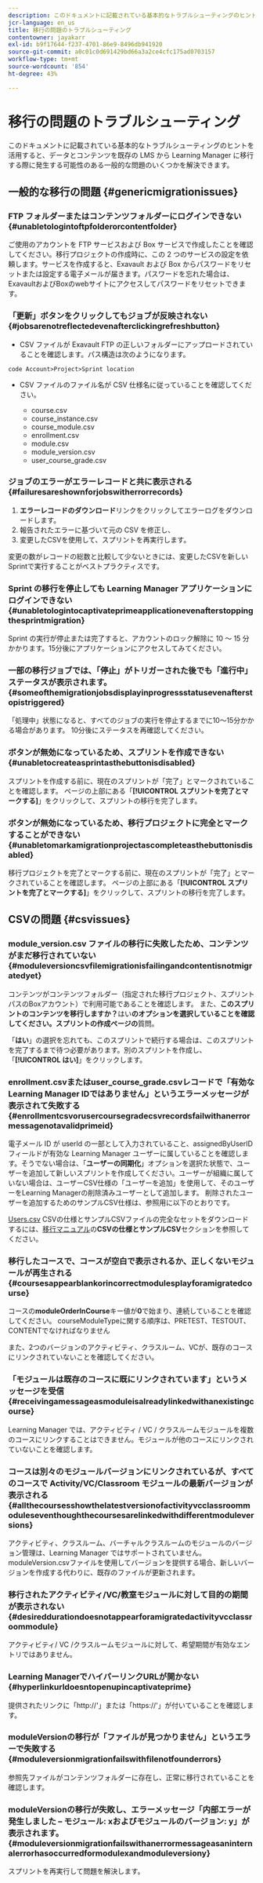 ```yaml
---
description: このドキュメントに記載されている基本的なトラブルシューティングのヒントを活用すると、データとコンテンツを既存の LMS から Learning Manager に移行する際に発生する可能性のある一般的な問題のいくつかを解決できます。
jcr-language: en_us
title: 移行の問題のトラブルシューティング
contentowner: jayakarr
exl-id: b9f17644-f237-4701-86e9-8496db941920
source-git-commit: a0c01c0d691429bd66a3a2ce4cfc175ad0703157
workflow-type: tm+mt
source-wordcount: '854'
ht-degree: 43%

---
```


# 移行の問題のトラブルシューティング

このドキュメントに記載されている基本的なトラブルシューティングのヒントを活用すると、データとコンテンツを既存の LMS から Learning Manager に移行する際に発生する可能性のある一般的な問題のいくつかを解決できます。

## 一般的な移行の問題 {#genericmigrationissues}

### FTP フォルダーまたはコンテンツフォルダーにログインできない {#unabletologintoftpfolderorcontentfolder}

ご使用のアカウントを FTP サービスおよび Box サービスで作成したことを確認してください。移行プロジェクトの作成時に、この 2 つのサービスの設定を依頼します。サービスを作成すると、Exavault および Box からパスワードをリセットまたは設定する電子メールが届きます。パスワードを忘れた場合は、ExavaultおよびBoxのwebサイトにアクセスしてパスワードをリセットできます。

### 「更新」ボタンをクリックしてもジョブが反映されない {#jobsarenotreflectedevenafterclickingrefreshbutton}

*  CSV ファイルが Exavault FTP の正しいフォルダーにアップロードされていることを確認します。パス構造は次のようになります。

`code Account>Project>Sprint location`

* CSV ファイルのファイル名が CSV 仕様名に従っていることを確認してください。

   * course.csv
   * course_instance.csv
   * course_module.csv
   * enrollment.csv
   * module.csv
   * module_version.csv
   * user_course_grade.csv

### ジョブのエラーがエラーレコードと共に表示される {#failuresareshownforjobswitherrorrecords}

1. **エラーレコードのダウンロード**&#x200B;リンクをクリックしてエラーログをダウンロードします。
1. 報告されたエラーに基づいて元の CSV を修正し、
1. 変更したCSVを使用して、スプリントを再実行します。

変更の数がレコードの総数と比較して少ないときには、変更したCSVを新しいSprintで実行することがベストプラクティスです。

### Sprint の移行を停止しても Learning Manager アプリケーションにログインできない {#unabletologintocaptivateprimeapplicationevenafterstoppingthesprintmigration}

Sprint の実行が停止または完了すると、アカウントのロック解除に 10 〜 15 分かかります。15分後にアプリケーションにアクセスしてみてください。

### 一部の移行ジョブでは、「停止」がトリガーされた後でも「進行中」ステータスが表示されます。 {#someofthemigrationjobsdisplayinprogressstatusevenafterstopistriggered}

「処理中」状態になると、すべてのジョブの実行を停止するまでに10～15分かかる場合があります。 10分後にステータスを再確認してください。

### ボタンが無効になっているため、スプリントを作成できない {#unabletocreateasprintasthebuttonisdisabled}

スプリントを作成する前に、現在のスプリントが「完了」とマークされていることを確認します。 ページの上部にある「**[!UICONTROL スプリントを完了とマークする]**」をクリックして、スプリントの移行を完了します。

### ボタンが無効になっているため、移行プロジェクトに完全とマークすることができない {#unabletomarkamigrationprojectascompleteasthebuttonisdisabled}

移行プロジェクトを完了とマークする前に、現在のスプリントが「完了」とマークされていることを確認します。 ページの上部にある「**[!UICONTROL スプリントを完了とマークする]**」をクリックして、スプリントの移行を完了します。

## CSVの問題 {#csvissues}

### module_version.csv ファイルの移行に失敗したため、コンテンツがまだ移行されていない {#moduleversioncsvfilemigrationisfailingandcontentisnotmigratedyet}

コンテンツがコンテンツフォルダー（指定された移行プロジェクト、スプリントパスのBoxアカウント）で利用可能であることを確認します。 また、**このスプリントのコンテンツを移行しますか？**&#x200B;はい&#x200B;**のオプションを選択していることを確認してください。スプリントの作成ページの**&#x200B;質問。

「**はい**」の選択を忘れても、このスプリントで続行する場合は、このスプリントを完了するまで待つ必要があります。別のスプリントを作成し、「**[!UICONTROL はい]**」をクリックします。

### enrollment.csvまたはuser_course_grade.csvレコードで「有効なLearning Manager IDではありません」というエラーメッセージが表示されて失敗する {#enrollmentcsvorusercoursegradecsvrecordsfailwithanerrormessagenotavalidprimeid}

電子メール ID が userId の一部として入力されていること、assignedByUserID フィールドが有効な Learning Manager ユーザーに属していることを確認します。そうでない場合は、「**ユーザーの同期化**」オプションを選択た状態で、ユーザーを追加して新しいスプリントを作成してください。ユーザーが組織に属していない場合は、ユーザーCSV仕様の「ユーザーを追加」を使用して、そのユーザーをLearning Managerの削除済みユーザーとして追加します。 削除されたユーザーを追加するためのサンプルCSV仕様は、参照用に以下のとおりです。

[Users.csv](assets/users.zip) CSVの仕様とサンプルCSVファイルの完全なセットをダウンロードするには、[移行マニュアル](../integration-admin/feature-summary/migration-manual.md)の&#x200B;**CSVの仕様とサンプルCSV**&#x200B;セクションを参照してください。

### 移行したコースで、コースが空白で表示されるか、正しくないモジュールが再生される {#coursesappearblankorincorrectmodulesplayforamigratedcourse}

コースの&#x200B;**moduleOrderInCourse**&#x200B;キー値が&#x200B;**0**&#x200B;で始まり、連続していることを確認してください。 courseModuleTypeに関する順序は、PRETEST、TESTOUT、CONTENTでなければなりません

また、2つのバージョンのアクティビティ、クラスルーム、VCが、既存のコースにリンクされていないことを確認してください。

### 「モジュールは既存のコースに既にリンクされています」というメッセージを受信 {#receivingamessageasmoduleisalreadylinkedwithanexistingcourse}

Learning Manager では、アクティビティ / VC / クラスルームモジュールを複数のコースにリンクすることはできません。モジュールが他のコースにリンクされていないことを確認します。

### コースは別々のモジュールバージョンにリンクされているが、すべてのコースで Activity/VC/Classroom モジュールの最新バージョンが表示される {#allthecoursesshowthelatestversionofactivityvcclassroommoduleseventhoughthecoursesarelinkedwithdifferentmoduleversions}

アクティビティ、クラスルーム、バーチャルクラスルームのモジュールのバージョン管理は、Learning Manager ではサポートされていません。moduleVersion.csvファイルを使用してバージョンを提供する場合、新しいバージョンを作成する代わりに、既存のファイルが更新されます。

### 移行されたアクティビティ/VC/教室モジュールに対して目的の期間が表示されない {#desireddurationdoesnotappearforamigratedactivityvcclassroommodule}

アクティビティ/ VC /クラスルームモジュールに対して、希望期間が有効なエントリではありません。

### Learning ManagerでハイパーリンクURLが開かない {#hyperlinkurldoesntopenupincaptivateprime}

提供されたリンクに「http://&#39;」または「https://&#39;」が付いていることを確認します。

### moduleVersionの移行が「ファイルが見つかりません」というエラーで失敗する {#moduleversionmigrationfailswithfilenotfounderrors}

参照先ファイルがコンテンツフォルダーに存在し、正常に移行されていることを確認します。

### moduleVersionの移行が失敗し、エラーメッセージ「内部エラーが発生しました – モジュール: xおよびモジュールのバージョン: y」が表示されます。 {#moduleversionmigrationfailswithanerrormessageasaninternalerrorhasoccurredformodulexandmoduleversiony}

スプリントを再実行して問題を解決します。
